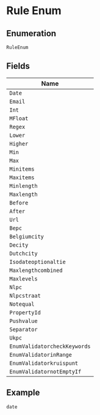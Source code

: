 
# Rule Enum

## Enumeration

`RuleEnum`

## Fields

| Name |
|  --- |
| `Date` |
| `Email` |
| `Int` |
| `MFloat` |
| `Regex` |
| `Lower` |
| `Higher` |
| `Min` |
| `Max` |
| `Minitems` |
| `Maxitems` |
| `Minlength` |
| `Maxlength` |
| `Before` |
| `After` |
| `Url` |
| `Bepc` |
| `Belgiumcity` |
| `Decity` |
| `Dutchcity` |
| `Isodateoptionaltie` |
| `Maxlengthcombined` |
| `Maxlevels` |
| `Nlpc` |
| `Nlpcstraat` |
| `Notequal` |
| `PropertyId` |
| `Pushvalue` |
| `Separator` |
| `Ukpc` |
| `EnumValidatorcheckKeywords` |
| `EnumValidatorinRange` |
| `EnumValidatorkruispunt` |
| `EnumValidatornotEmptyIf` |

## Example

```
date
```

